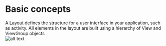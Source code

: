# Basic concepts
A [Layout](https://developer.android.com/guide/topics/ui/declaring-layout) defines the structure for a user interface in your application, such as activity. All elements in the layout are built using a hierarchy of View and ViewGroup objects
</br>![alt text](https://github.com/bbtechlab/training.github.io/tree/android_app/android_app/chapter_2_layout/chapter_2_layout_fig1)
